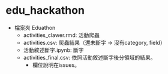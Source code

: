 # edu_hackathon
* 檔案夾 Eduathon
  * activities_clawer.rmd: 活動爬蟲
  * activities.csv: 爬蟲結果（還未斷字 -> 沒有category, field）
  * 活動敘述斷字.ipynb: 斷字
  * activities_final.csv: 依照活動敘述斷字後分領域的結果。
    * 欄位說明在issues。
